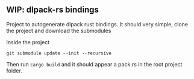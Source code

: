 ## WIP: dlpack-rs bindings

Project to autogenerate dlpack rust bindings. It should very simple, clone the project and download the submodules

Inside the project
```
git submodule update --init --recursive
```

Then run `cargo build` and it should appear a pack.rs in the root project folder.

